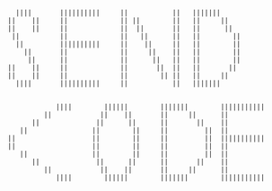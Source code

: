 <!-- ### Hi there 👋


**asadutzaman/asadutzaman** is a ✨ _special_ ✨ repository because its `README.md` (this file) appears on your GitHub profile.

Here are some ideas to get you started:

- 🔭 I’m currently working on ...
- 🌱 I’m currently learning ...
- 👯 I’m looking to collaborate on ...
- 🤔 I’m looking for help with ...
- 💬 Ask me about ...
- 📫 How to reach me: ...
- 😄 Pronouns: ...
- ⚡ Fun fact: ... -->


<!--       ||||       ||||||||||     ||           ||   |||||||
    ||    ||     ||             || ||        ||   ||     ||
    ||    ||     ||             ||  ||       ||   ||      ||
     ||          ||             ||   ||      ||   ||        ||
      ||         ||||||||||     ||    ||     ||   ||        ||
        ||       ||             ||     ||    ||   ||        ||
         ||      ||             ||      ||   ||   ||        || 
    ||    ||     ||             ||       ||  ||   ||       ||
    ||    ||     ||             ||        || ||   ||     ||
      ||||       ||||||||||     ||           ||   |||||||
  

    ||           ||    ||        ||   |||||||        |||||||||||
    || ||        ||    ||        ||   ||     ||      ||
    ||  ||       ||    ||        ||   ||       ||    ||
    ||   ||      ||    ||        ||   ||         ||  ||
    ||    ||     ||    ||        ||   ||         ||  |||||||||||
    ||     ||    ||    ||        ||   ||         ||  ||
    ||      ||   ||    ||        ||   ||         ||  ||
    ||       ||  ||     ||      ||    ||       ||    ||
    ||        || ||      ||    ||     ||     ||      ||
    ||           ||       ||||||      |||||||        ||||||||||| -->
    
    
      ||||       ||||||||||     ||           ||   |||||||
    ||    ||     ||             || ||        ||   ||     ||
    ||    ||     ||             ||  ||       ||   ||      ||
     ||          ||             ||   ||      ||   ||        ||
      ||         ||||||||||     ||    ||     ||   ||        ||
        ||       ||             ||     ||    ||   ||        ||
         ||      ||             ||      ||   ||   ||        || 
    ||    ||     ||             ||       ||  ||   ||       ||
    ||    ||     ||             ||        || ||   ||     ||
      ||||       ||||||||||     ||           ||   |||||||
  

                ||||        ||||||        |||||||        |||||||||||
             ||            ||    ||       ||     ||      ||
          ||              ||      ||      ||       ||    ||
       ||                ||        ||     ||         ||  ||
    ||                   ||        ||     ||         ||  |||||||||||
    ||                   ||        ||     ||         ||  ||
       ||                ||        ||     ||         ||  ||
          ||              ||      ||      ||       ||    ||
             ||            ||    ||       ||     ||      ||
                ||||        ||||||        |||||||        |||||||||||
